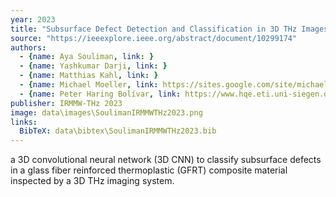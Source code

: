 ```yaml
---
year: 2023
title: "Subsurface Defect Detection and Classification in 3D THz Images of Glass Fiber Reinforced Thermoplastic Based on 3D Convolutional Neural Network"
source: "https://ieeexplore.ieee.org/abstract/document/10299174"
authors:
  - {name: Aya Souliman, link: }
  - {name: Yashkumar Darji, link: }
  - {name: Matthias Kahl, link: }
  - {name: Michael Moeller, link: https://sites.google.com/site/michaelmoellermath}
  - {name: Peter Haring Bolívar, link: https://www.hqe.eti.uni-siegen.de/de/personen/details/haring-bolivar.html}
publisher: IRMMW-THz 2023
image: data\images\SoulimanIRMMWTHz2023.png
links:
  BibTeX: data\bibtex\SoulimanIRMMWTHz2023.bib
---
```

a 3D convolutional neural network (3D CNN) to classify subsurface defects in a glass fiber reinforced thermoplastic (GFRT) composite material inspected by a 3D THz imaging system.

